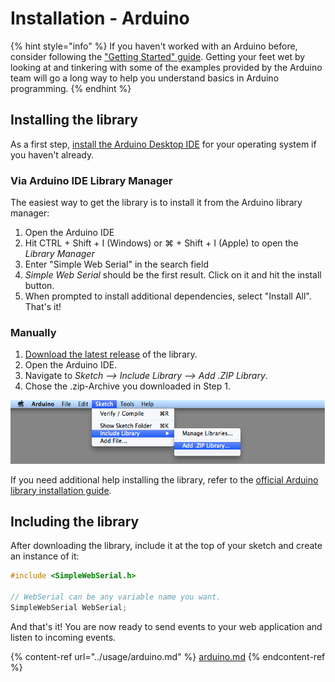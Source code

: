 # Installation - Arduino

{% hint style="info" %}
If you haven't worked with an Arduino before, consider following the ["Getting Started" guide](https://www.arduino.cc/en/Guide). Getting your feet wet by looking at and tinkering with some of the examples provided by the Arduino team will go a long way to help you understand basics in Arduino programming.
{% endhint %}

## Installing the library

As a first step, [install the Arduino Desktop IDE](https://www.arduino.cc/en/software) for your operating system if you haven't already.

### Via Arduino IDE Library Manager

The easiest way to get the library is to install it from the Arduino library manager:

1. Open the Arduino IDE
2. Hit CTRL + Shift + I (Windows) or ⌘ + Shift + I (Apple) to open the _Library Manager_
3. Enter "Simple Web Serial" in the search field
4. _Simple Web Serial_ should be the first result. Click on it and hit the install button.&#x20;
5. When prompted to install additional dependencies, select "Install All". That's it!

### Manually

1. [Download the latest release](https://github.com/fmgrafikdesign/simplewebserial-arduino-library/releases) of the library.
2. Open the Arduino IDE.
3. Navigate to _Sketch --> Include Library --> Add .ZIP Library_.
4. Chose the .zip-Archive you downloaded in Step 1.

![](<../.gitbook/assets/image (1).png>)

If you need additional help installing the library, refer to the [official Arduino library installation guide](https://www.arduino.cc/en/guide/libraries).

## Including the library

After downloading the library, include it at the top of your sketch and create an instance of it:

```c
#include <SimpleWebSerial.h>

// WebSerial can be any variable name you want.
SimpleWebSerial WebSerial;
```

And that's it! You are now ready to send events to your web application and listen to incoming events.

{% content-ref url="../usage/arduino.md" %}
[arduino.md](../usage/arduino.md)
{% endcontent-ref %}

